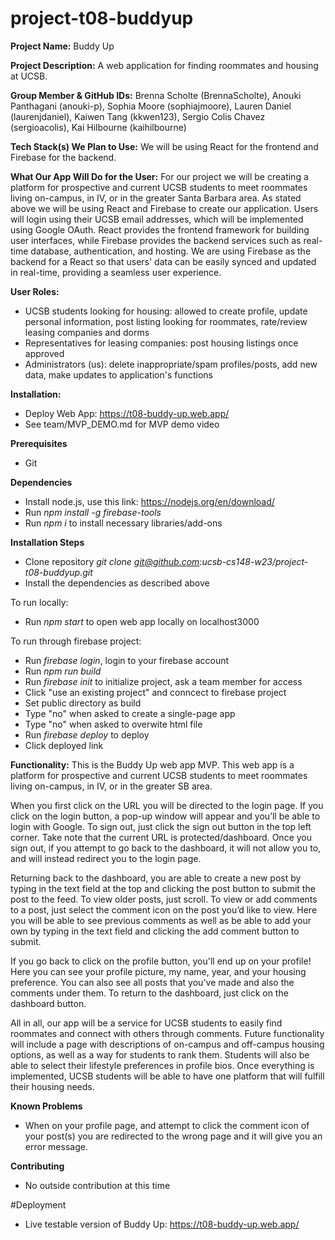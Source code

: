 # project-t08-buddyup

**Project Name:** Buddy Up

**Project Description:** A web application for finding roommates and housing at UCSB.

**Group Member & GitHub IDs:**
Brenna Scholte (BrennaScholte),
Anouki Panthagani (anouki-p),
Sophia Moore (sophiajmoore),
Lauren Daniel (laurenjdaniel),
Kaiwen Tang (kkwen123),
Sergio Colis Chavez (sergioacolis),
Kai Hilbourne (kaihilbourne)

**Tech Stack(s) We Plan to Use:**
We will be using React for the frontend and Firebase for the backend.

**What Our App Will Do for the User:**
For our project we will be creating a platform for prospective and current UCSB students to meet roommates living on-campus, in IV, or in the greater Santa Barbara area. As stated above we will be using React and Firebase to create our application. Users will login using their UCSB email addresses, which will be implemented using Google OAuth. React provides the frontend framework for building user interfaces, while Firebase provides the backend services such as real-time database, authentication, and hosting. We are using Firebase as the backend for a React so that users' data can be easily synced and updated in real-time, providing a seamless user experience.

**User Roles:**
- UCSB students looking for housing: allowed to create profile, update personal information, post listing looking for roommates, rate/review leasing companies and dorms
- Representatives for leasing companies: post housing listings once approved
- Administrators (us): delete inappropriate/spam profiles/posts, add new data, make updates to application's functions

**Installation:**
- Deploy Web App: https://t08-buddy-up.web.app/
- See team/MVP_DEMO.md for MVP demo video

**Prerequisites**
- Git

**Dependencies**
- Install node.js, use this link: https://nodejs.org/en/download/
- Run *npm install -g firebase-tools*
- Run *npm i* to install necessary libraries/add-ons 

**Installation Steps**
- Clone repository *git clone git@github.com:ucsb-cs148-w23/project-t08-buddyup.git*
- Install the dependencies as described above

To run locally:
- Run *npm start* to open web app locally on localhost3000

To run through firebase project:
- Run *firebase login*, login to your firebase account
- Run *npm run build*
- Run *firebase init* to initialize project, ask a team member for access
- Click "use an existing project" and conncect to firebase project
- Set public directory as build
- Type "no" when asked to create a single-page app
- Type "no" when asked to overwite html file
- Run *firebase deploy* to deploy 
- Click deployed link

**Functionality:**
This is the Buddy Up web app MVP. This web app is a platform for prospective and current UCSB students to meet roommates living on-campus, in IV, or in the greater SB area. 

When you first click on the URL you will be directed to the login page. If you click on the login button, a pop-up window will appear and you’ll be able to login with Google. To sign out, just click the sign out button in the top left corner. Take note that the current URL is protected/dashboard. Once you sign out, if you attempt to go back to the dashboard, it will not allow you to, and will instead redirect you to the login page.

Returning back to the dashboard, you are able to create a new post by typing in the text field at the top and clicking the post button to submit the post to the feed. To view older posts, just scroll. To view or add comments to a post, just select the comment icon on the post you’d like to view. Here you will be able to see previous comments as well as be able to add your own by typing in the text field and clicking the add comment button to submit. 

If you go back to click on the profile button, you'll end up on your profile! Here you can see your profile picture, my name, year, and your housing preference. You can also see all posts that you've made and also the comments under them. To return to the dashboard, just click on the dashboard button.

All in all, our app will be a service for UCSB students to easily find roommates and connect with others through comments. Future functionality will include a page with descriptions of on-campus and off-campus housing options, as well as a way for students to rank them. Students will also be able to select their lifestyle preferences in profile bios. Once everything is implemented, UCSB students will be able to have one platform that will fulfill their housing needs. 

**Known Problems**
- When on your profile page, and attempt to click the comment icon of your post(s) you are redirected to the wrong page and it will give you an error message.

**Contributing**
- No outside contribution at this time

#Deployment
- Live testable version of Buddy Up: https://t08-buddy-up.web.app/
